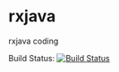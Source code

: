 # rxjava
rxjava coding

Build Status: [![Build Status](https://travis-ci.org/vsdev1/rxjava.svg?branch=master)](https://travis-ci.org/vsdev1/rxjava) 
